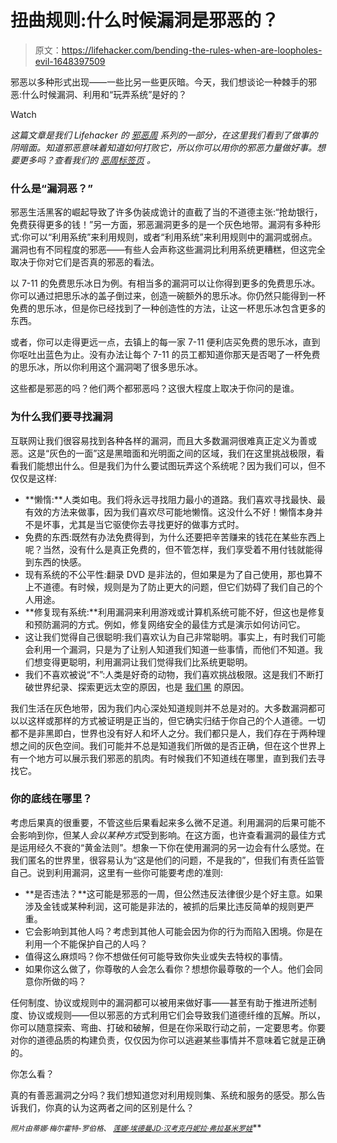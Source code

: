 # 扭曲规则:什么时候漏洞是邪恶的？

> 原文：<https://lifehacker.com/bending-the-rules-when-are-loopholes-evil-1648397509>

邪恶以多种形式出现——一些比另一些更灰暗。今天，我们想谈论一种棘手的邪恶:什么时候漏洞、利用和“玩弄系统”是好的？

Watch

*这篇文章是我们 Lifehacker 的* [*邪恶周*](https://lifehacker.com/welcome-to-lifehackers-fifth-annual-evil-week-1647621043) *系列的一部分，在这里我们看到了做事的阴暗面。知道邪恶意味着知道如何打败它，所以你可以用你的邪恶力量做好事。想要更多吗？查看我们的* [*恶周标签页*](http://lifehacker.com/tag/evilweek) *。*

### **什么是“漏洞恶？”**

邪恶生活黑客的崛起导致了许多伪装成诡计的直截了当的不道德主张:“抢劫银行，免费获得更多的钱！”另一方面，邪恶漏洞更多的是一个灰色地带。漏洞有多种形式:你可以“利用系统”来利用规则，或者“利用系统”来利用规则中的漏洞或弱点。漏洞也有不同程度的邪恶——有些人会声称这些漏洞比利用系统更糟糕，但这完全取决于你对它们是否真的邪恶的看法。

以 7-11 的免费思乐冰日为例。有相当多的漏洞可以让你得到更多的免费思乐冰。你可以通过把思乐冰的盖子倒过来，创造一碗额外的思乐冰。你仍然只能得到一杯免费的思乐冰，但是你已经找到了一种创造性的方法，让这一杯思乐冰包含更多的东西。

或者，你可以走得更远一点，去镇上的每一家 7-11 便利店买免费的思乐冰，直到你呕吐出蓝色为止。没有办法让每个 7-11 的员工都知道你那天是否喝了一杯免费的思乐冰，所以你利用这个漏洞喝了很多思乐冰。

这些都是邪恶的吗？他们两个都邪恶吗？这很大程度上取决于你问的是谁。

### 为什么我们要寻找漏洞

互联网让我们很容易找到各种各样的漏洞，而且大多数漏洞很难真正定义为善或恶。这是“灰色的一面”这是黑暗面和光明面之间的区域，我们在这里挑战极限，看看我们能想出什么。但是我们为什么要试图玩弄这个系统呢？因为我们可以，但不仅仅是这样:

*   **懒惰:**人类如电。我们将永远寻找阻力最小的道路。我们喜欢寻找最快、最有效的方法来做事，因为我们喜欢尽可能地懒惰。这没什么不好！懒惰本身并不是坏事，尤其是当它驱使你去寻找更好的做事方式时。
*   免费的东西:既然有办法免费得到，为什么还要把辛苦赚来的钱花在某些东西上呢？当然，没有什么是真正免费的，但不管怎样，我们享受着不用付钱就能得到东西的快感。
*   现有系统的不公平性:翻录 DVD 是非法的，但如果是为了自己使用，那也算不上不道德。有时候，规则是为了防止更大的问题，但它们妨碍了我们自己的个人用途。
*   **修复现有系统:**利用漏洞来利用游戏或计算机系统可能不好，但这也是修复和预防漏洞的方式。例如，修复网络安全的最佳方式是演示如何访问它。
*   这让我们觉得自己很聪明:我们喜欢认为自己非常聪明。事实上，有时我们可能会利用一个漏洞，只是为了让别人知道我们知道一些事情，而他们不知道。我们想变得更聪明，利用漏洞让我们觉得我们比系统更聪明。
*   我们不喜欢被说“不”:人类是好奇的动物，我们喜欢挑战极限。这是我们不断打破世界纪录、探索更远太空的原因，也是 [我们黑](http://lifehacker.com/why-we-hack-the-benefits-of-disobedience-5672997) 的原因。

我们生活在灰色地带，因为我们内心深处知道规则并不总是对的。大多数漏洞都可以以这样或那样的方式被证明是正当的，但它确实归结于你自己的个人道德。一切都不是非黑即白，世界也没有好人和坏人之分。我们都只是人，我们存在于两种理想之间的灰色空间。我们可能并不总是知道我们所做的是否正确，但在这个世界上有一个地方可以展示我们邪恶的肌肉。有时候我们不知道线在哪里，直到我们去寻找它。

### 你的底线在哪里？

考虑后果真的很重要，不管这些后果看起来多么微不足道。利用漏洞的后果可能不会影响到你，但某人*会以某种方式*受到影响。在这方面，也许查看漏洞的最佳方式是运用经久不衰的“黄金法则”。想象一下你在使用漏洞的另一边会有什么感觉。在我们匿名的世界里，很容易认为“这是他们的问题，不是我的”，但我们有责任监管自己。说到利用漏洞，这里有一些你可能要考虑的准则:

*   **是否违法？**这可能是邪恶的一周，但公然违反法律很少是个好主意。如果涉及金钱或某种利润，这可能是非法的，被抓的后果比违反简单的规则更严重。
*   它会影响到其他人吗？考虑到其他人可能会因为你的行为而陷入困境。你是在利用一个不能保护自己的人吗？
*   值得这么麻烦吗？你不想做任何可能导致你失业或失去特权的事情。
*   如果你这么做了，你尊敬的人会怎么看你？想想你最尊敬的一个人。他们会同意你所做的吗？

任何制度、协议或规则中的漏洞都可以被用来做好事——甚至有助于推进所述制度、协议或规则——但以邪恶的方式利用它们会导致我们道德纤维的瓦解。所以，你可以随意探索、弯曲、打破和破解，但是在你采取行动之前，一定要思考。你要对你的道德品质的构建负责，仅仅因为你可以逃避某些事情并不意味着它就是正确的。

你怎么看？

真的有善恶漏洞之分吗？我们想知道您对利用规则集、系统和服务的感受。那么告诉我们，你真的认为这两者之间的区别是什么？

<small>*照片由蒂娜·梅尔霍特-罗伯格、*</small> [<small>*莲娜·埃德曼*</small>](https://www.flickr.com/photos/lenore-m/2599969114)<small></small>*[<small>*JD·汉考克*</small>](https://www.flickr.com/photos/jdhancock/3618602355)<small></small>*[<small>*丹妮拉·弗拉基米罗娃*</small>](https://www.flickr.com/photos/danielavladimirova/5961778788)**